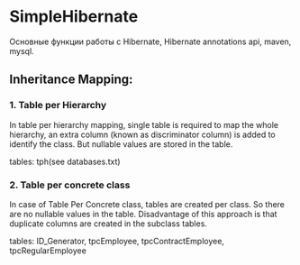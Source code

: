 # SimpleHibernate
Основные функции работы с Hibernate, Hibernate annotations api, maven, mysql.

## Inheritance Mapping:
### 1. Table per Hierarchy
In table per hierarchy mapping, single table is required to map the whole hierarchy, an extra column (known as discriminator column) is added to identify the class. But nullable values are stored in the table.

tables: tph(see databases.txt)

### 2. Table per concrete class
In case of Table Per Concrete class, tables are created per class. So there are no nullable values in the table. Disadvantage of this approach is that duplicate columns are created in the subclass tables.

tables: ID_Generator, tpcEmployee, tpcContractEmployee, tpcRegularEmployee
